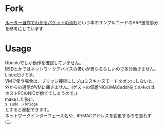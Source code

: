 # Fork
[ルーター自作でわかるパケットの流れ](http://gihyo.jp/book/2011/978-4-7741-4745-1/support)という本のサンプルコードのARP送信部分を参考にしています

# Usage
Ubuntuでしか動作を確認していません。  
BSDとかではネットワークデバイスの扱いが異なるらしいので多分動きません。Linuxだけです。  
VMで使う場合は、ブリッジ接続にしプロミスキャスモードをオンにしないと、外からの通信がVMに届きません。(ゲストの仮想NICのMACaddr宛てのものはホストPCのNICが捨ててしまうので。)  
makeした後に、  
`$ sudo ./bridge`  
とすると起動できます。  
ネットワークインターフェース名や、IP/MACアドレスを変更するのを忘れずに。  

# 
